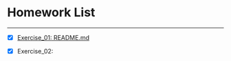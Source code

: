 # Homework List
******
- [x]  [Exercise_01: README.md][1]
- [x] Exercise_02: 










[1]: https://github.com/ARETHUSAl/compuational_physics_2015301580187/blob/master/README.md/
